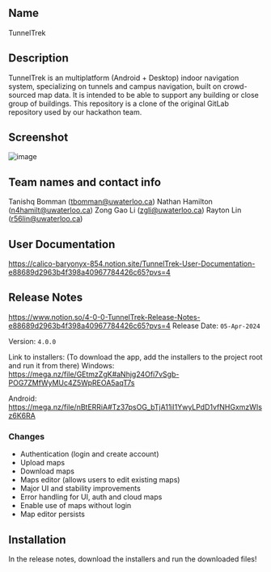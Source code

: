 ## Name
TunnelTrek

## Description
TunnelTrek is an multiplatform (Android + Desktop) indoor navigation system, specializing on tunnels and campus navigation, built on crowd-sourced map data.
It is intended to be able to support any building or close group of buildings. This repository is a clone of the original GitLab repository used by our hackathon team.

## Screenshot
![image](https://github.com/raytonlin1/TunnelTrekWaterloo/assets/39320843/c4dfa84c-0019-4726-adca-56f670a54b50)

## Team names and contact info
Tanishq Bomman (tbomman@uwaterloo.ca)
Nathan Hamilton (n4hamilt@uwaterloo.ca)
Zong Gao Li (zgli@uwaterloo.ca)
Rayton Lin (r56lin@uwaterloo.ca)

## User Documentation
https://calico-baryonyx-854.notion.site/TunnelTrek-User-Documentation-e88689d2963b4f398a40967784426c65?pvs=4

## Release Notes
https://www.notion.so/4-0-0-TunnelTrek-Release-Notes-e88689d2963b4f398a40967784426c65?pvs=4
Release Date: `05-Apr-2024`

Version: `4.0.0`

Link to installers:
(To download the app, add the installers to the project root and run it from there)
Windows: https://mega.nz/file/GEtmzZgK#aNhjg24Ofi7vSgb-POG7ZMfWyMUc4Z5WpREOA5aqT7s

Android: https://mega.nz/file/nBtERRiA#Tz37psOG_bTjA11il1YwyLPdD1vfNHGxmzWIsz6K6RA

### Changes

- Authentication (login and create account)
- Upload maps
- Download maps
- Maps editor (allows users to edit existing maps)
- Major UI and stability improvements
- Error handling for UI, auth and cloud maps
- Enable use of maps without login
- Map editor persists



## Installation

In the release notes, download the installers and run the downloaded files!
